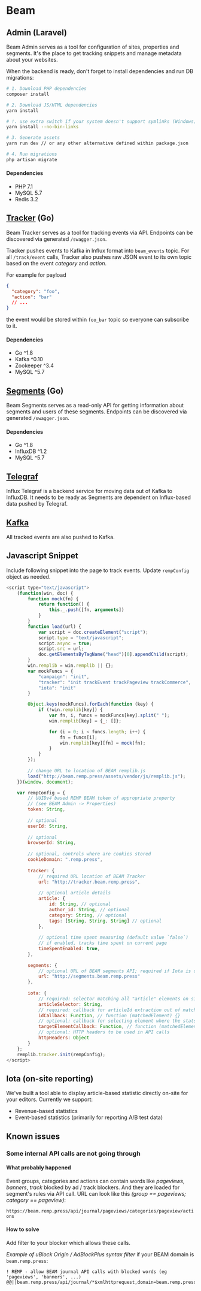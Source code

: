# Beam

## Admin (Laravel)

Beam Admin serves as a tool for configuration of sites, properties and segments. It's the place to get tracking snippets
and manage metadata about your websites.

When the backend is ready, don't forget to install dependencies and run DB migrations:

```bash
# 1. Download PHP dependencies
composer install

# 2. Download JS/HTML dependencies
yarn install

# !. use extra switch if your system doesn't support symlinks (Windows; can be enabled)
yarn install --no-bin-links

# 3. Generate assets
yarn run dev // or any other alternative defined within package.json

# 4. Run migrations
php artisan migrate
```

#### Dependencies

- PHP 7.1
- MySQL 5.7
- Redis 3.2

## [Tracker](go/cmd/tracker) (Go)

Beam Tracker serves as a tool for tracking events via API. Endpoints can be discovered via generated `/swagger.json`.

Tracker pushes events to Kafka in Influx format into `beam_events` topic. For all `/track/event` calls, Tracker also
pushes raw JSON event to its own topic based on the event *category* and *action*.

For example for payload

```json
{
  "category": "foo",
  "action": "bar"
  // ...
}
```

the event would be stored within `foo_bar` topic so everyone can subscribe to it.

#### Dependencies

- Go ^1.8
- Kafka ^0.10
- Zookeeper ^3.4
- MySQL ^5.7
    
## [Segments](go/cmd/segments) (Go)

Beam Segments serves as a read-only API for getting information about segments and users of these segments.
Endpoints can be discovered via generated `/swagger.json`.

#### Dependencies

- Go ^1.8
- InfluxDB ^1.2
- MySQL ^5.7

## [Telegraf](../Docker/telegraf)

Influx Telegraf is a backend service for moving data out of Kafka to InfluxDB. It needs to be ready as Segments are
dependent on Influx-based data pushed by Telegraf.

## [Kafka](../Docker/kafka)

All tracked events are also pushed to Kafka.

## Javascript Snippet

Include following snippet into the page to track events. Update `rempConfig` object as needed.

```javascript
<script type="text/javascript">
    (function(win, doc) {
        function mock(fn) {
            return function() {
                this._.push([fn, arguments])
            }
        }
        function load(url) {
            var script = doc.createElement("script");
            script.type = "text/javascript";
            script.async = true;
            script.src = url;
            doc.getElementsByTagName("head")[0].appendChild(script);
        }
        win.remplib = win.remplib || {};
        var mockFuncs = {
            "campaign": "init",
            "tracker": "init trackEvent trackPageview trackCommerce",
            "iota": "init"
        }

        Object.keys(mockFuncs).forEach(function (key) {
            if (!win.remplib[key]) {
                var fn, i, funcs = mockFuncs[key].split(" ");
                win.remplib[key] = {_: []};

                for (i = 0; i < funcs.length; i++) {
                    fn = funcs[i];
                    win.remplib[key][fn] = mock(fn);
                }
            }
        });
        
        // change URL to location of BEAM remplib.js
        load("http://beam.remp.press/assets/vendor/js/remplib.js");
    })(window, document);

    var rempConfig = {
        // UUIDv4 based REMP BEAM token of appropriate property
        // (see BEAM Admin -> Properties)
        token: String,
        
        // optional
        userId: String,
        
        // optional
        browserId: String,
        
        // optional, controls where are cookies stored
        cookieDomain: ".remp.press",
                
        tracker: {
            // required URL location of BEAM Tracker
            url: "http://tracker.beam.remp.press",
            
            // optional article details
            article: {
                id: String, // optional
                author_id: String, // optional
                category: String, // optional
                tags: [String, String, String] // optional
            },
            
            // optional time spent measuring (default value `false`)
            // if enabled, tracks time spent on current page
            timeSpentEnabled: true,
        },
        
        segments: {
            // optional URL of BEAM segments API; required if Iota is used
            url: "http://segments.beam.remp.press"
        },
        
        iota: {
            // required: selector matching all "article" elements on site you want to be reported
            articleSelector: String,
            // required: callback for articleId extraction out of matched element
            idCallback: Function, // function (matchedElement) {}
            // optional: callback for selecting element where the stats will be placed as next sibling; if not present, stats are appended as next sibling to matchedElement
            targetElementCallback: Function, // function (matchedElement) {}
            // optional: HTTP headers to be used in API calls 
            httpHeaders: Object
        }
    };
    remplib.tracker.init(rempConfig);
</script>

```

## Iota (on-site reporting)

We've built a tool able to display article-based statistic directly on-site for your editors.
Currently we support:

- Revenue-based statistics
- Event-based statistics (primarily for reporting A/B test data)

## Known issues

### Some internal API calls are not going through

#### What probably happened

Event groups, categories and actions can contain words like _pageviews_, _banners_, _track_ blocked by ad / track blockers. And they are loaded for segment's rules via API call. URL can look like this _(group == pageviews; category == pageview)_:

`https://beam.remp.press/api/journal/pageviews/categories/pageview/actions`


#### How to solve

Add filter to your blocker which allows these calls.

_Example of uBlock Origin / AdBlockPlus syntax filter_ if your BEAM domain is `beam.remp.press`:

```
! REMP - allow BEAM journal API calls with blocked words (eg 'pageviews', 'banners', ...)
@@||beam.remp.press/api/journal/*$xmlhttprequest,domain=beam.remp.press
```

